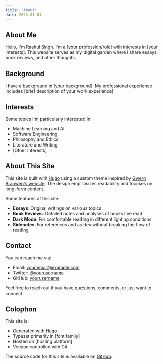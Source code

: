```yaml
---
title: "About"
date: 2023-01-01
---
```


## About Me

Hello, I'm Raahul Singh. I'm a [your profession/role] with interests in [your interests]. This website serves as my digital garden where I share essays, book reviews, and other thoughts.

## Background

I have a background in [your background]. My professional experience includes [brief description of your work experience].

## Interests

Some topics I'm particularly interested in:

- Machine Learning and AI
- Software Engineering
- Philosophy and Ethics
- Literature and Writing
- [Other interests]

## About This Site

This site is built with [Hugo](https://gohugo.io/) using a custom theme inspired by [Gwern Branwen's website](https://gwern.net). The design emphasizes readability and focuses on long-form content.

Some features of this site:

- **Essays**: Original writings on various topics
- **Book Reviews**: Detailed notes and analyses of books I've read
- **Dark Mode**: For comfortable reading in different lighting conditions
- **Sidenotes**: For references and asides without breaking the flow of reading

## Contact

You can reach me via:

- Email: your.email@example.com
- Twitter: [@yourusername](https://twitter.com/yourusername)
- GitHub: [yourusername](https://github.com/yourusername)

Feel free to reach out if you have questions, comments, or just want to connect.

## Colophon

This site is:

- Generated with [Hugo](https://gohugo.io/)
- Typeset primarily in [font family]
- Hosted on [hosting platform]
- Version controlled with Git

The source code for this site is available on [GitHub](https://github.com/yourusername/yourrepository). 